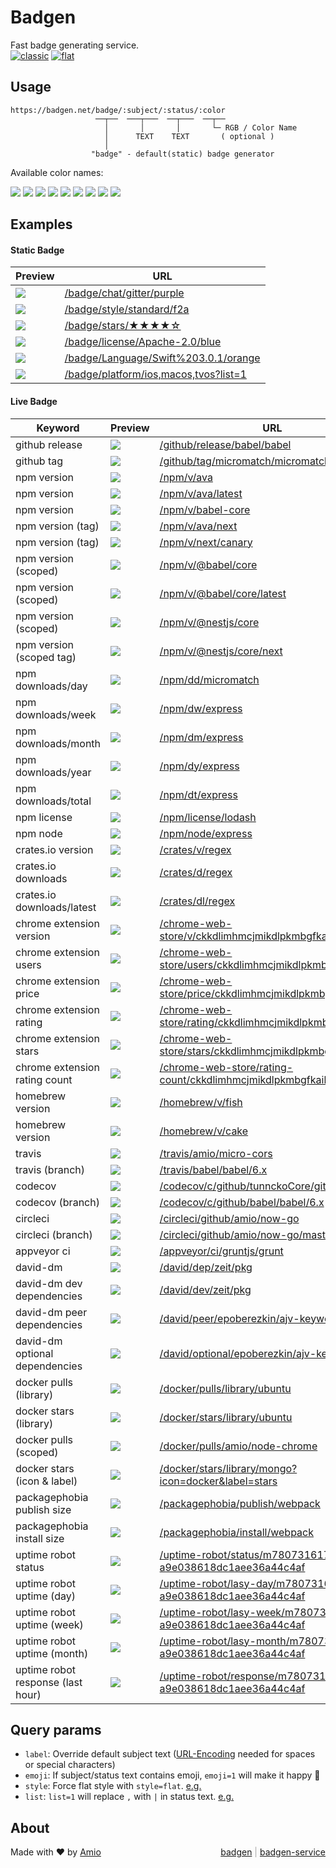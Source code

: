 # Badgen

Fast badge generating service.  
[![classic](https://badgen.net/badge/style/classic/pink)](https://badgen.net)
[![flat](https://flat.badgen.net/badge/style/flat/pink)](https://flat.badgen.net)

## Usage

```
https://badgen.net/badge/:subject/:status/:color
                   ──┬──  ───┬───  ──┬───  ──┬──
                     │       │       │       └─ RGB / Color Name
                     │      TEXT    TEXT       ( optional )
                     │
                  "badge" - default(static) badge generator
```

Available color names:

![](/badge/color/blue/blue)
![](/badge/color/cyan/cyan)
![](/badge/color/green/green)
![](/badge/color/yellow/yellow)
![](/badge/color/orange/orange)
![](/badge/color/red/red)
![](/badge/color/pink/pink)
![](/badge/color/purple/purple)
![](/badge/color/grey/grey)

## Examples

#### Static Badge

| Preview | URL |
| --- | --- |
|![](/badge/chat/gitter/purple) | [/badge/chat/gitter/purple](/badge/chat/gitter/purple)
|![](/badge/style/standard/f2a) | [/badge/style/standard/f2a](/badge/style/standard/f2a)
|![](/badge/stars/★★★★☆) | [/badge/stars/★★★★☆](/badge/stars/★★★★☆)
|![](/badge/license/Apache-2.0/blue) | [/badge/license/Apache-2.0/blue](/badge/license/Apache-2.0/blue)
|![](/badge/Language/Swift%203.0.1/orange) | [/badge/Language/Swift%203.0.1/orange](/badge/Language/Swift%203.0.1/orange)
|![](/badge/platform/ios,macos,tvos?list=1) | [/badge/platform/ios,macos,tvos?list=1](/badge/platform/ios,macos,tvos?list=1)

#### Live Badge

| Keyword | Preview | URL |
| --- | --- | --- |
| github release | ![](/github/release/babel/babel) | [/github/release/babel/babel](/github/release/babel/babel)
| github tag | ![](/github/tag/micromatch/micromatch) | [/github/tag/micromatch/micromatch](/github/tag/micromatch/micromatch)
| npm version | ![](/npm/v/ava) | [/npm/v/ava](/npm/v/ava)
| npm version | ![](/npm/v/ava/latest) | [/npm/v/ava/latest](/npm/v/ava/latest)
| npm version | ![](/npm/v/babel-core) | [/npm/v/babel-core](/npm/v/babel-core)
| npm version (tag) | ![](/npm/v/ava/next) | [/npm/v/ava/next](/npm/v/ava/next)
| npm version (tag) | ![](/npm/v/next/canary) | [/npm/v/next/canary](/npm/v/next/canary)
| npm version (scoped) | ![](/npm/v/@babel/core) | [/npm/v/@babel/core](/npm/v/@babel/core)
| npm version (scoped) | ![](/npm/v/@babel/core/latest) | [/npm/v/@babel/core/latest](/npm/v/@babel/core/latest)
| npm version (scoped) | ![](/npm/v/@nestjs/core) | [/npm/v/@nestjs/core](/npm/v/@nestjs/core)
| npm version (scoped tag) | ![](/npm/v/@nestjs/core/next) | [/npm/v/@nestjs/core/next](/npm/v/@nestjs/core/next)
| npm downloads/day | ![](/npm/dd/micromatch) | [/npm/dd/micromatch](/npm/dd/micromatch)
| npm downloads/week | ![](/npm/dw/express) | [/npm/dw/express](/npm/dw/express)
| npm downloads/month | ![](/npm/dm/express) | [/npm/dm/express](/npm/dm/express)
| npm downloads/year | ![](/npm/dy/express) | [/npm/dy/express](/npm/dy/express)
| npm downloads/total | ![](/npm/dt/micromatch) | [/npm/dt/express](/npm/dt/micromatch)
| npm license | ![](/npm/license/lodash) | [/npm/license/lodash](/npm/license/lodash)
| npm node  | ![](/npm/node/express) | [/npm/node/express](/npm/node/express)
| crates.io version | ![](/crates/v/regex) | [/crates/v/regex](/crates/v/regex)
| crates.io downloads | ![](/crates/d/regex) | [/crates/d/regex](/crates/d/regex)
| crates.io downloads/latest | ![](/crates/dl/regex) | [/crates/dl/regex](/crates/dl/regex)
| chrome extension version | ![](/chrome-web-store/v/ckkdlimhmcjmikdlpkmbgfkaikojcbjk) | [/chrome-web-store/v/ckkdlimhmcjmikdlpkmbgfkaikojcbjk](/chrome-web-store/v/ckkdlimhmcjmikdlpkmbgfkaikojcbjk)
| chrome extension users | ![](/chrome-web-store/users/ckkdlimhmcjmikdlpkmbgfkaikojcbjk) | [/chrome-web-store/users/ckkdlimhmcjmikdlpkmbgfkaikojcbjk](/chrome-web-store/users/ckkdlimhmcjmikdlpkmbgfkaikojcbjk)
| chrome extension price | ![](/chrome-web-store/price/ckkdlimhmcjmikdlpkmbgfkaikojcbjk) | [/chrome-web-store/price/ckkdlimhmcjmikdlpkmbgfkaikojcbjk](/chrome-web-store/price/ckkdlimhmcjmikdlpkmbgfkaikojcbjk)
| chrome extension rating | ![](/chrome-web-store/rating/ckkdlimhmcjmikdlpkmbgfkaikojcbjk) | [/chrome-web-store/rating/ckkdlimhmcjmikdlpkmbgfkaikojcbjk](/chrome-web-store/rating/ckkdlimhmcjmikdlpkmbgfkaikojcbjk)
| chrome extension stars | ![](/chrome-web-store/stars/ckkdlimhmcjmikdlpkmbgfkaikojcbjk) | [/chrome-web-store/stars/ckkdlimhmcjmikdlpkmbgfkaikojcbjk](/chrome-web-store/stars/ckkdlimhmcjmikdlpkmbgfkaikojcbjk)
| chrome extension rating count | ![](/chrome-web-store/rating-count/ckkdlimhmcjmikdlpkmbgfkaikojcbjk) | [/chrome-web-store/rating-count/ckkdlimhmcjmikdlpkmbgfkaikojcbjk](/chrome-web-store/rating-count/ckkdlimhmcjmikdlpkmbgfkaikojcbjk)
| homebrew version | ![](/homebrew/v/fish) | [/homebrew/v/fish](/homebrew/v/fish)
| homebrew version | ![](/homebrew/v/cake) | [/homebrew/v/cake](/homebrew/v/cake)
| travis | ![](/travis/amio/micro-cors) | [/travis/amio/micro-cors](/travis/amio/micro-cors)
| travis (branch) | ![](/travis/babel/babel/6.x) | [/travis/babel/babel/6.x](/travis/babel/babel/6.x)
| codecov | ![](/codecov/c/github/tunnckoCore/gitcommit) | [/codecov/c/github/tunnckoCore/gitcommit](/codecov/c/github/tunnckoCore/gitcommit)
| codecov (branch) | ![](/codecov/c/github/babel/babel/6.x) | [/codecov/c/github/babel/babel/6.x](/codecov/c/github/babel/babel/6.x)
| circleci | ![](/circleci/github/amio/now-go) | [/circleci/github/amio/now-go](/circleci/github/amio/now-go)
| circleci (branch) | ![](/circleci/github/amio/now-go/master) | [/circleci/github/amio/now-go/master](/circleci/github/amio/now-go/master)
| appveyor ci | ![](/appveyor/ci/gruntjs/grunt) | [/appveyor/ci/gruntjs/grunt](/appveyor/ci/gruntjs/grunt)
| david-dm | ![](/david/dep/zeit/pkg) | [/david/dep/zeit/pkg](/david/dep/zeit/pkg)
| david-dm dev dependencies | ![](/david/dev/zeit/pkg) | [/david/dev/zeit/pkg](/david/dev/zeit/pkg)
| david-dm peer dependencies | ![](/david/peer/epoberezkin/ajv-keywords) | [/david/peer/epoberezkin/ajv-keywords](/david/peer/epoberezkin/ajv-keywords)
| david-dm optional dependencies | ![](/david/optional/epoberezkin/ajv-keywords) | [/david/optional/epoberezkin/ajv-keywords](/david/optional/epoberezkin/ajv-keywords)
| docker pulls (library) | ![](/docker/pulls/library/ubuntu) | [/docker/pulls/library/ubuntu](/docker/pulls/library/ubuntu)
| docker stars (library) | ![](/docker/stars/library/ubuntu) | [/docker/stars/library/ubuntu](/docker/stars/library/ubuntu)
| docker pulls (scoped) | ![](/docker/pulls/amio/node-chrome) | [/docker/pulls/amio/node-chrome](/docker/pulls/amio/node-chrome)
| docker stars (icon & label) | ![](/docker/stars/library/mongo?icon=docker&label=stars) | [/docker/stars/library/mongo?icon=docker&label=stars](/docker/stars/library/mongo?icon=docker&label=stars)
| packagephobia publish size | ![](/packagephobia/publish/webpack) | [/packagephobia/publish/webpack](/packagephobia/publish/webpack)
| packagephobia install size | ![](/packagephobia/install/webpack) | [/packagephobia/install/webpack](/packagephobia/install/webpack)
| uptime robot status | ![](/uptime-robot/status/m780731617-a9e038618dc1aee36a44c4af) | [/uptime-robot/status/m780731617-a9e038618dc1aee36a44c4af](/uptime-robot/status/m780731617-a9e038618dc1aee36a44c4af)
| uptime robot uptime (day) | ![](/uptime-robot/day/m780731617-a9e038618dc1aee36a44c4af) | [/uptime-robot/lasy-day/m780731617-a9e038618dc1aee36a44c4af](/uptime-robot/day/m780731617-a9e038618dc1aee36a44c4af)
| uptime robot uptime (week) | ![](/uptime-robot/week/m780731617-a9e038618dc1aee36a44c4af) | [/uptime-robot/lasy-week/m780731617-a9e038618dc1aee36a44c4af](/uptime-robot/week/m780731617-a9e038618dc1aee36a44c4af)
| uptime robot uptime (month) | ![](/uptime-robot/month/m780731617-a9e038618dc1aee36a44c4af) | [/uptime-robot/lasy-month/m780731617-a9e038618dc1aee36a44c4af](/uptime-robot/month/m780731617-a9e038618dc1aee36a44c4af)
| uptime robot response (last hour) | ![](/uptime-robot/response/m780731617-a9e038618dc1aee36a44c4af) | [/uptime-robot/response/m780731617-a9e038618dc1aee36a44c4af](/uptime-robot/response/m780731617-a9e038618dc1aee36a44c4af)

## Query params

- `label`: Override default subject text ([URL-Encoding][url-enc-href] needed for spaces or special characters)
- `emoji`: If subject/status text contains emoji, `emoji=1` will make it happy 👻
- `style`: Force flat style with `style=flat`. [e.g.][style-eg-href]
- `list`: `list=1` will replace `,` with ` | ` in status text. [e.g.][list-eg-href]

## About

Made with ❤️ by [Amio](https://github.com/amio)
<span style="float:right; color: #AAA">
  <a href="https://github.com/amio/badgen">badgen</a> |
  <a href="https://github.com/amio/badgen-service">badgen-service</a>
</span>

[url-enc-href]: https://developer.mozilla.org/en-US/docs/Glossary/percent-encoding
[list-eg-href]: /badge/platform/ios,macos,tvos?list=1
[style-eg-href]: /badge/color/blue/blue?style=flat
